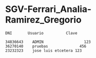 # SGV-Ferrari_Analia-Ramirez_Gregorio

	DNI       Usuario          Clave
	
	34836643	ADMIN		           123	
	36270140	pruebas		         456	
	23232323	jose luis etcetera 123	
